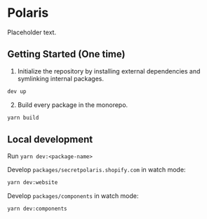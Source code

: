 # Polaris

Placeholder text.

## Getting Started (One time)

1. Initialize the repository by installing external dependencies and symlinking internal packages.

```sh
dev up
```

2. Build every package in the monorepo.

```sh
yarn build
```

## Local development

Run `yarn dev:<package-name>`

Develop `packages/secretpolaris.shopify.com` in watch mode:

```sh
yarn dev:website
```

Develop `packages/components` in watch mode:

```sh
yarn dev:components
```
